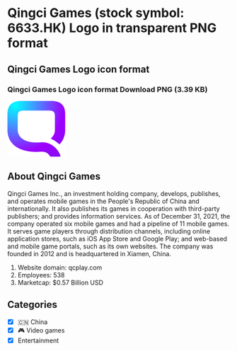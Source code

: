 # Qingci Games (stock symbol: 6633.HK) Logo in transparent PNG format

## Qingci Games Logo icon format

### Qingci Games Logo icon format Download PNG (3.39 KB)

![Qingci Games Logo icon format Download PNG (3.39 KB)](/img/orig/6633.HK-c14d4ba3.png)

## About Qingci Games

Qingci Games Inc., an investment holding company, develops, publishes, and operates mobile games in the People's Republic of China and internationally. It also publishes its games in cooperation with third-party publishers; and provides information services. As of December 31, 2021, the company operated six mobile games and had a pipeline of 11 mobile games. It serves game players through distribution channels, including online application stores, such as iOS App Store and Google Play; and web-based and mobile game portals, such as its own websites. The company was founded in 2012 and is headquartered in Xiamen, China.

1. Website domain: qcplay.com
2. Employees: 538
3. Marketcap: $0.57 Billion USD


## Categories
- [x] 🇨🇳 China
- [x] 🎮 Video games
- [x] Entertainment
